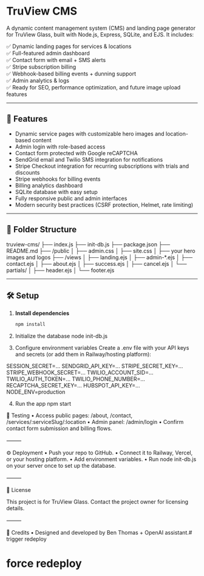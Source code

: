 # TruView CMS

A dynamic content management system (CMS) and landing page generator for TruView Glass, built with Node.js, Express, SQLite, and EJS. It includes:

✅ Dynamic landing pages for services & locations  
✅ Full-featured admin dashboard  
✅ Contact form with email + SMS alerts  
✅ Stripe subscription billing  
✅ Webhook-based billing events + dunning support  
✅ Admin analytics & logs  
✅ Ready for SEO, performance optimization, and future image upload features

---

## 🚀 Features

- Dynamic service pages with customizable hero images and location-based content
- Admin login with role-based access
- Contact form protected with Google reCAPTCHA
- SendGrid email and Twilio SMS integration for notifications
- Stripe Checkout integration for recurring subscriptions with trials and discounts
- Stripe webhooks for billing events
- Billing analytics dashboard
- SQLite database with easy setup
- Fully responsive public and admin interfaces
- Modern security best practices (CSRF protection, Helmet, rate limiting)

---

## 📂 Folder Structure
truview-cms/
├── index.js
├── init-db.js
├── package.json
├── README.md
├── /public
│   ├── admin.css
│   ├── site.css
│   ├── your hero images and logos
├── /views
│   ├── landing.ejs
│   ├── admin-*.ejs
│   ├── contact.ejs
│   ├── about.ejs
│   ├── success.ejs
│   ├── cancel.ejs
│   └── partials/
│       ├── header.ejs
│       └── footer.ejs

---

## 🛠️ Setup

1. **Install dependencies**
   ```bash
   npm install

2. Initialize the database
node init-db.js

3. Configure environment variables
Create a .env file with your API keys and secrets (or add them in Railway/hosting platform):

SESSION_SECRET=...
SENDGRID_API_KEY=...
STRIPE_SECRET_KEY=...
STRIPE_WEBHOOK_SECRET=...
TWILIO_ACCOUNT_SID=...
TWILIO_AUTH_TOKEN=...
TWILIO_PHONE_NUMBER=...
RECAPTCHA_SECRET_KEY=...
HUBSPOT_API_KEY=...
NODE_ENV=production

4. Run the app
npm start

🧪 Testing
	•	Access public pages: /about, /contact, /services/:serviceSlug/:location
	•	Admin panel: /admin/login
	•	Confirm contact form submission and billing flows.

⸻

⚙️ Deployment
	•	Push your repo to GitHub.
	•	Connect it to Railway, Vercel, or your hosting platform.
	•	Add environment variables.
	•	Run node init-db.js on your server once to set up the database.

⸻

📖 License

This project is for TruView Glass. Contact the project owner for licensing details.

⸻

🙌 Credits
	•	Designed and developed by Ben Thomas + OpenAI assistant.# trigger redeploy
# force redeploy

<!-- Trigger redeploy -->
